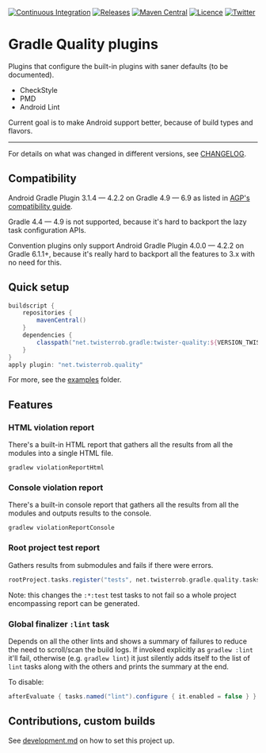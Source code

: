 [![Continuous Integration](https://github.com/TWiStErRob/net.twisterrob.gradle/actions/workflows/CI.yml/badge.svg)](https://github.com/TWiStErRob/net.twisterrob.gradle/actions/workflows/CI.yml)
[![Releases](https://img.shields.io/github/v/release/twisterrob/net.twisterrob.gradle)](
https://github.com/TWiStErRob/net.twisterrob.gradle/releases)
[![Maven Central](https://img.shields.io/maven-central/v/net.twisterrob.gradle/twister-quality)](
https://search.maven.org/search?q=g:net.twisterrob.gradle)
[![Licence](https://img.shields.io/github/license/twisterrob/net.twisterrob.gradle)](
https://github.com/TWiStErRob/net.twisterrob.gradle/blob/master/LICENCE)
[![Twitter](https://img.shields.io/twitter/follow/twisterrob?style=social)](
https://twitter.com/twisterrob)

# Gradle Quality plugins
Plugins that configure the built-in plugins with saner defaults (to be documented).
 * CheckStyle
 * PMD
 * Android Lint

Current goal is to make Android support better, because of build types and flavors.

---

For details on what was changed in different versions, see [CHANGELOG](CHANGELOG.md).

## Compatibility

Android Gradle Plugin 3.1.4 — 4.2.2 on Gradle 4.9 — 6.9 as listed in [AGP's compatibility guide](https://developer.android.com/studio/releases/gradle-plugin#updating-gradle).

Gradle 4.4 — 4.9 is not supported, because it's hard to backport the lazy task configuration APIs.

Convention plugins only support Android Gradle Plugin 4.0.0 — 4.2.2 on Gradle 6.1.1+, because it's really hard to backport all the features to 3.x with no need for this.

## Quick setup
```gradle
buildscript {
	repositories {
		mavenCentral()
	}
	dependencies {
		classpath("net.twisterrob.gradle:twister-quality:${VERSION_TWISTER_QUALITY}")
	}
}
apply plugin: "net.twisterrob.quality"
```
For more, see the [examples](docs/examples) folder.

## Features

### HTML violation report
There's a built-in HTML report that gathers all the results from all the modules into a single HTML file.
```shell
gradlew violationReportHtml
```

### Console violation report
There's a built-in console report that gathers all the results from all the modules and outputs results to the console.
```shell
gradlew violationReportConsole
```

### Root project test report
Gathers results from submodules and fails if there were errors.
```groovy
rootProject.tasks.register("tests", net.twisterrob.gradle.quality.tasks.GlobalTestFinalizerTask)
```
Note: this changes the `:*:test` test tasks to not fail so a whole project encompassing report can be generated.

### Global finalizer `:lint` task
Depends on all the other lints and shows a summary of failures to reduce the need to scroll/scan the build logs.
If invoked explicitly as `gradlew :lint` it'll fail, otherwise (e.g. `gradlew lint`) it just silently adds itself to the list of `lint` tasks along with the others and prints the summary at the end.

To disable:
```gradle
afterEvaluate { tasks.named("lint").configure { it.enabled = false } }
```

## Contributions, custom builds

See [development.md](docs/development.md) on how to set this project up.

